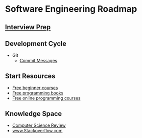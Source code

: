 # Software Engineering Roadmap

## [Interview Prep](https://github.com/unboagable/engineering-roadmap/blob/master/Interview%20Prep.md)

## Development Cycle

* Git
  * [Commit Messages](https://chris.beams.io/posts/git-commit/)
  
## Start Resources

* [Free beginner courses](https://www.codecademy.com/)
* [Free programming books](https://github.com/EbookFoundation/free-programming-books)
* [Free online programming courses](https://www.reddit.com/r/learnprogramming/comments/4rimxf/heres_a_list_of_234_free_online_programmingcs/)
  
## Knowledge Space

* [Computer Science Review](https://github.com/unboagable/engineering-roadmap/blob/master/Computer%20Science%20Review/Notes/Computer%20Science%20Review.md)
* www.Stackoverflow.com
